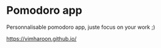 # Pomodoro app

Personnalisable pomodoro app, juste focus on your work ;)

https://vimharoon.github.io/

